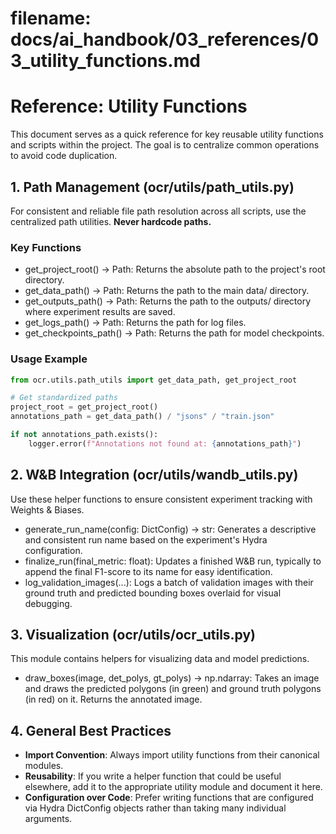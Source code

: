# **filename: docs/ai_handbook/03_references/03_utility_functions.md**

# **Reference: Utility Functions**

This document serves as a quick reference for key reusable utility functions and scripts within the project. The goal is to centralize common operations to avoid code duplication.

## **1. Path Management (ocr/utils/path_utils.py)**

For consistent and reliable file path resolution across all scripts, use the centralized path utilities. **Never hardcode paths.**

### **Key Functions**

* get_project_root() -> Path: Returns the absolute path to the project's root directory.
* get_data_path() -> Path: Returns the path to the main data/ directory.
* get_outputs_path() -> Path: Returns the path to the outputs/ directory where experiment results are saved.
* get_logs_path() -> Path: Returns the path for log files.
* get_checkpoints_path() -> Path: Returns the path for model checkpoints.

### **Usage Example**

```python
from ocr.utils.path_utils import get_data_path, get_project_root

# Get standardized paths
project_root = get_project_root()
annotations_path = get_data_path() / "jsons" / "train.json"

if not annotations_path.exists():
    logger.error(f"Annotations not found at: {annotations_path}")
```

## **2. W&B Integration (ocr/utils/wandb_utils.py)**

Use these helper functions to ensure consistent experiment tracking with Weights & Biases.

* generate_run_name(config: DictConfig) -> str: Generates a descriptive and consistent run name based on the experiment's Hydra configuration.
* finalize_run(final_metric: float): Updates a finished W&B run, typically to append the final F1-score to its name for easy identification.
* log_validation_images(...): Logs a batch of validation images with their ground truth and predicted bounding boxes overlaid for visual debugging.

## **3. Visualization (ocr/utils/ocr_utils.py)**

This module contains helpers for visualizing data and model predictions.

* draw_boxes(image, det_polys, gt_polys) -> np.ndarray: Takes an image and draws the predicted polygons (in green) and ground truth polygons (in red) on it. Returns the annotated image.

## **4. General Best Practices**

* **Import Convention**: Always import utility functions from their canonical modules.
* **Reusability**: If you write a helper function that could be useful elsewhere, add it to the appropriate utility module and document it here.
* **Configuration over Code**: Prefer writing functions that are configured via Hydra DictConfig objects rather than taking many individual arguments.
